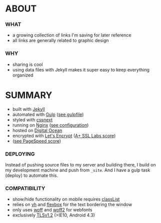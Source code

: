 # ABOUT

### WHAT
- a growing collection of links I'm saving for later reference
- all links are generally related to graphic design

### WHY
- sharing is cool
- using data files with Jekyll makes it super easy to keep everything organized


# SUMMARY
- built with [Jekyll][1]
- automated with [Gulp][2] ([see gulpfile][3])
- styled with [cssnext][4]
- running on [Nginx][5] ([see configuration][6])
- hosted on [Digital Ocean][7]
- encrypted with [Let's Encrypt][9] ([A+ SSL Labs score][8])
- ([see PageSpeed score][10])


### DEPLOYING
Instead of pushing source files to my server and building there, I build on my development machine and push from `_site`. And I have a gulp task (deploy) to automate this.

### COMPATIBILITY
- show/hide functionality on mobile requires [classList][11]
- relies on [vh][12] and [flexbox][13] for the text bordering the window
- only uses [woff][14] and [woff2][15] for webfonts
- exclusively [TLSv1.2][16] (>IE10, Android 4.3)


[1]: https://jekyllrb.com
[2]: http://gulpjs.com
[3]: https://github.com/jckfa/silly.graphics/blob/master/gulpfile.js
[4]: http://cssnext.io
[5]: http://nginx.org
[6]: https://github.com/jckfa/nginx-config/blob/master/sites-available/silly.graphics
[7]: https://m.do.co/c/b09c1fce4b40
[8]: https://www.ssllabs.com/ssltest/analyze.html?d=silly.graphics&latest
[9]: https://letsencrypt.org
[10]: https://developers.google.com/speed/pagespeed/insights/?url=silly.graphics&tab=mobile

[11]: http://caniuse.com/#search=classlist
[12]: http://caniuse.com/#search=vh
[13]: http://caniuse.com/#search=flex
[14]: http://caniuse.com/#search=woff
[15]: http://caniuse.com/#search=woff2
[16]: https://github.com/jckfa/nginx-config/blob/master/conf.d/directive-only/tls.conf

